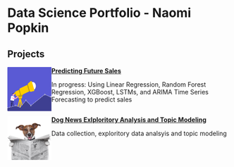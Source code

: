 # Data Science Portfolio - Naomi Popkin

## Projects
<img align="left" width="100" height="100" src="https://github.com/NPopkin/Portfolio/blob/main/Pictures/sales-prediciton2.png"> **[Predicting Future Sales](https://github.com/NPopkin/SalesPrediction)**

In progress: Using Linear Regression, Random Forest Regression, XGBoost, LSTMs, and ARIMA Time Series Forecasting to predict sales

##
<img align="left" width="100" height="100" src="https://github.com/NPopkin/Portfolio/blob/main/Pictures/dog_news_img.jpg"> **[Dog News Exlploritory Analysis and Topic Modeling](https://github.com/NPopkin/DogNews)**

Data collection, exploritory data analsyis and topic modeling
##


